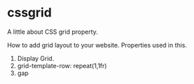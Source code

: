 # cssgrid
A little about CSS grid property.

How to add grid layout to your website.
Properties used in this.
1) Display Grid.
2) grid-template-row: repeat(1,1fr)
3) gap
   
   

